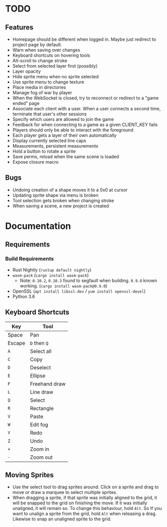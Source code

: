 # TODO

## Features
* Homepage should be different when logged in. Maybe just redirect to
    project page by default.
* Warn when saving over changes
* Keyboard shortcuts on hovering tools
* Alt-scroll to change stroke
* Select from selected layer first (possibly)
* Layer opacity
* Hide sprite menu when no sprite selected
* Use sprite menu to change texture
* Place media in directories
* Manage fog of war by player
* When the WebSocket is closed, try to reconnect or redirect to a
    "game ended" page
* Associate each client with a user. When a user connects a second time,
    terminate that user's other sessions
* Specify which users are allowed to join the game
* Feedback for when connecting to a game as a given CLIENT_KEY fails
* Players should only be able to interact with the foreground
* Each player gets a layer of their own automatically
* Display currently selected line caps
* Measurements, persistent measurements
* Hold a button to rotate a sprite
* Save perms, reload when the same scene is loaded
* Expose closure macro

## Bugs
* Undoing creation of a shape moves it to a 0x0 at cursor
* Updating sprite shape via menu is broken
* Tool selection gets broken when changing stroke
* When saving a scene, a new project is created

# Documentation

## Requirements

### Build Requirements

* Rust Nightly (`rustup default nightly`)
* `wasm-pack` (`cargo install wasm-pack`)
    * Note: `0.10.2`, `0.10.3` found to segfault when building. `0.9.0` known
        working. (`cargo install wasm-pack@0.9.0`)
* OpenSSL (`apt install libssl-dev` / `yum install openssl-devel`)
* Python 3.6

## Keyboard Shortcuts

| Key    | Tool          |
| ------ | ------------- |
| Space  | Pan           |
| Escape | `D` then `Q`  |
| `A`    | Select all    |
| `C`    | Copy          |
| `D`    | Deselect      |
| `E`    | Ellipse       |
| `F`    | Freehand draw |
| `L`    | Line draw     |
| `Q`    | Select        |
| `R`    | Rectangle     |
| `V`    | Paste         |
| `W`    | Edit fog      |
| `Y`    | Redo          |
| `Z`    | Undo          |
| `+`    | Zoom in       |
| `-`    | Zoom out      |

## Moving Sprites

* Use the select tool to drag sprites around. Click on a sprite and drag to
    move or draw a marquee to select multiple sprites.
* When dragging a sprite, if that sprite was initially aligned to the grid, it
    will be snapped to the grid on finishing the move. If it was initially
    unaligned, it will remain so. To change this behaviour, hold `Alt`. So If
    you want to unalign a sprite from the grid, hold `Alt` when releasing a
    drag. Likewise to snap an unaligned sprite to the grid. 
